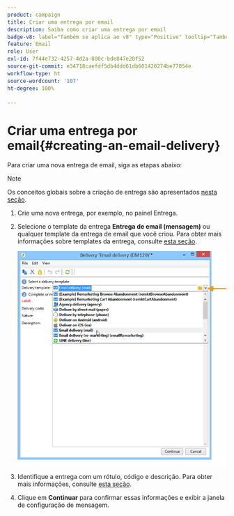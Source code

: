 ```yaml
---
product: campaign
title: Criar uma entrega por email
description: Saiba como criar uma entrega por email
badge-v8: label="Também se aplica ao v8" type="Positive" tooltip="Também se aplica ao Campaign v8"
feature: Email
role: User
exl-id: 7f44e732-4257-4d2a-800c-bde847e20f52
source-git-commit: e34718caefdf5db4ddd61db601420274be77054e
workflow-type: ht
source-wordcount: '107'
ht-degree: 100%

---
```


# Criar uma entrega por email{#creating-an-email-delivery}

Para criar uma nova entrega de email, siga as etapas abaixo:

>[!NOTE]
>
>Os conceitos globais sobre a criação de entrega são apresentados [nesta seção](steps-about-delivery-creation-steps.md).

1. Crie uma nova entrega, por exemplo, no painel Entrega.
1. Selecione o template da entrega **Entrega de email (mensagem)** ou qualquer template da entrega de email que você criou. Para obter mais informações sobre templates da entrega, consulte [esta seção](about-templates.md).

   ![](assets/s_ncs_user_wizard_email01_1.png)

1. Identifique a entrega com um rótulo, código e descrição. Para obter mais informações, consulte [esta seção](steps-create-and-identify-the-delivery.md#identifying-the-delivery).
1. Clique em **Continuar** para confirmar essas informações e exibir a janela de configuração de mensagem.
